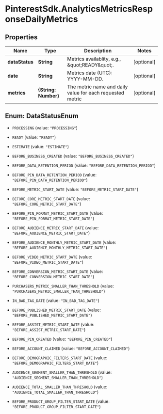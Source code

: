 # PinterestSdk.AnalyticsMetricsResponseDailyMetrics

## Properties

Name | Type | Description | Notes
------------ | ------------- | ------------- | -------------
**dataStatus** | **String** | Metrics availablity, e.g., \&quot;READY\&quot;. | [optional] 
**date** | **String** | Metrics date (UTC): YYYY-MM-DD. | [optional] 
**metrics** | **{String: Number}** | The metric name and daily value for each requested metric | [optional] 



## Enum: DataStatusEnum


* `PROCESSING` (value: `"PROCESSING"`)

* `READY` (value: `"READY"`)

* `ESTIMATE` (value: `"ESTIMATE"`)

* `BEFORE_BUSINESS_CREATED` (value: `"BEFORE_BUSINESS_CREATED"`)

* `BEFORE_DATA_RETENTION_PERIOD` (value: `"BEFORE_DATA_RETENTION_PERIOD"`)

* `BEFORE_PIN_DATA_RETENTION_PERIOD` (value: `"BEFORE_PIN_DATA_RETENTION_PERIOD"`)

* `BEFORE_METRIC_START_DATE` (value: `"BEFORE_METRIC_START_DATE"`)

* `BEFORE_CORE_METRIC_START_DATE` (value: `"BEFORE_CORE_METRIC_START_DATE"`)

* `BEFORE_PIN_FORMAT_METRIC_START_DATE` (value: `"BEFORE_PIN_FORMAT_METRIC_START_DATE"`)

* `BEFORE_AUDIENCE_METRIC_START_DATE` (value: `"BEFORE_AUDIENCE_METRIC_START_DATE"`)

* `BEFORE_AUDIENCE_MONTHLY_METRIC_START_DATE` (value: `"BEFORE_AUDIENCE_MONTHLY_METRIC_START_DATE"`)

* `BEFORE_VIDEO_METRIC_START_DATE` (value: `"BEFORE_VIDEO_METRIC_START_DATE"`)

* `BEFORE_CONVERSION_METRIC_START_DATE` (value: `"BEFORE_CONVERSION_METRIC_START_DATE"`)

* `PURCHASERS_METRIC_SMALLER_THAN_THRESHOLD` (value: `"PURCHASERS_METRIC_SMALLER_THAN_THRESHOLD"`)

* `IN_BAD_TAG_DATE` (value: `"IN_BAD_TAG_DATE"`)

* `BEFORE_PUBLISHED_METRIC_START_DATE` (value: `"BEFORE_PUBLISHED_METRIC_START_DATE"`)

* `BEFORE_ASSIST_METRIC_START_DATE` (value: `"BEFORE_ASSIST_METRIC_START_DATE"`)

* `BEFORE_PIN_CREATED` (value: `"BEFORE_PIN_CREATED"`)

* `BEFORE_ACCOUNT_CLAIMED` (value: `"BEFORE_ACCOUNT_CLAIMED"`)

* `BEFORE_DEMOGRAPHIC_FILTERS_START_DATE` (value: `"BEFORE_DEMOGRAPHIC_FILTERS_START_DATE"`)

* `AUDIENCE_SEGMENT_SMALLER_THAN_THRESHOLD` (value: `"AUDIENCE_SEGMENT_SMALLER_THAN_THRESHOLD"`)

* `AUDIENCE_TOTAL_SMALLER_THAN_THRESHOLD` (value: `"AUDIENCE_TOTAL_SMALLER_THAN_THRESHOLD"`)

* `BEFORE_PRODUCT_GROUP_FILTER_START_DATE` (value: `"BEFORE_PRODUCT_GROUP_FILTER_START_DATE"`)




